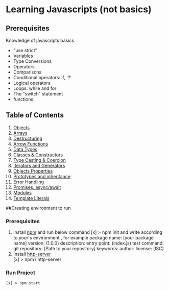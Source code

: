 # Learning Javascripts (not basics)

## Prerequisites
Knowledge of javascripts basics
- "use strict"
- Variables
- Type Conversions
- Operators
- Comparisons
- Conditional operators: if, '?'
- Logical operators
- Loops: while and for
- The "switch" statement
- functions

## Table of Contents
1. [Objects](#objects)
1. [Arrays](#arrays)
1. [Destructuring](#destructuring)
1. [Arrow Functions](#arrow-functions)
1. [Data Types](#data-types)
1. [Classes & Constructors](#classes--constructors)
1. [Type Casting & Coercion](#type-casting--coercion)
1. [Iterators and Generators](#iterators-and-generators)
1. [Objects Properties](#object-properties)
1. [Prototypes and inheritance](#prototypes-inheritance)
1. [Error Handling](#error-handling)
1. [Promises, async/await](#promises-async-await)
1. [Modules](#modules)
1. [Template Literals](#teamplate-literals)


##Creating environment to run 
 ### Prerequisites
 1. install [npm](https://www.npmjs.com/get-npm) and run below command
    [x] > npm init 
        and write according to your's environment , for example
        package name: [your package name]
        version: (1.0.0) 
        description: 
        entry point: (index.js) 
        test command: 
        git repository: [Path to your repository]
        keywords: 
        author: 
        license: (ISC)
  1. Install [http-server](https://www.npmjs.com/package/http-server)     
    [x] > npm i http-server     
 ### Run Project 
    [x] > npm start  